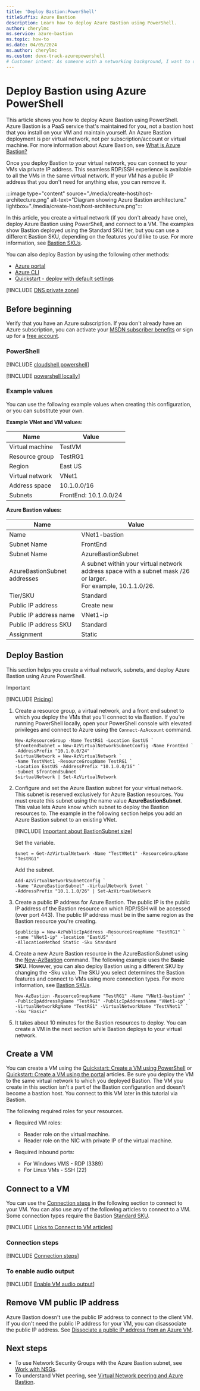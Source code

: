 ```yaml
---
title: 'Deploy Bastion:PowerShell'
titleSuffix: Azure Bastion
description: Learn how to deploy Azure Bastion using PowerShell.
author: cherylmc
ms.service: azure-bastion
ms.topic: how-to
ms.date: 04/05/2024
ms.author: cherylmc
ms.custom: devx-track-azurepowershell
# Customer intent: As someone with a networking background, I want to deploy Bastion and connect to a VM.
---
```


# Deploy Bastion using Azure PowerShell

This article shows you how to deploy Azure Bastion using PowerShell. Azure Bastion is a PaaS service that's maintained for you, not a bastion host that you install on your VM and maintain yourself. An Azure Bastion deployment is per virtual network, not per subscription/account or virtual machine. For more information about Azure Bastion, see [What is Azure Bastion?](bastion-overview.md)

Once you deploy Bastion to your virtual network, you can connect to your VMs via private IP address. This seamless RDP/SSH experience is available to all the VMs in the same virtual network. If your VM has a public IP address that you don't need for anything else, you can remove it.

:::image type="content" source="./media/create-host/host-architecture.png" alt-text="Diagram showing Azure Bastion architecture." lightbox="./media/create-host/host-architecture.png":::

In this article, you create a virtual network (if you don't already have one), deploy Azure Bastion using PowerShell, and connect to a VM. The examples show Bastion deployed using the Standard SKU tier, but you can use a different Bastion SKU, depending on the features you'd like to use. For more information, see [Bastion SKUs](configuration-settings.md#skus).

You can also deploy Bastion by using the following other methods:

* [Azure portal](./tutorial-create-host-portal.md)
* [Azure CLI](create-host-cli.md)
* [Quickstart - deploy with default settings](quickstart-host-portal.md)

[!INCLUDE [DNS private zone](../../includes/bastion-private-dns-zones-non-support.md)]

## Before beginning

Verify that you have an Azure subscription. If you don't already have an Azure subscription, you can activate your [MSDN subscriber benefits](https://azure.microsoft.com/pricing/member-offers/msdn-benefits-details) or sign up for a [free account](https://azure.microsoft.com/pricing/free-trial).


### PowerShell

[!INCLUDE [cloudshell powershell](../../includes/vpn-gateway-cloud-shell-powershell.md)]

[!INCLUDE [powershell locally](../../includes/vpn-gateway-powershell-locally.md)]

### Example values

You can use the following example values when creating this configuration, or you can substitute your own.

**Example VNet and VM values:**

|**Name** | **Value** |
| --- | --- |
| Virtual machine| TestVM |
| Resource group | TestRG1 |
| Region | East US |
| Virtual network | VNet1 |
| Address space | 10.1.0.0/16 |
| Subnets | FrontEnd: 10.1.0.0/24 |

**Azure Bastion values:**

|**Name** | **Value** |
| --- | --- |
| Name | VNet1-bastion |
| Subnet Name | FrontEnd |
| Subnet Name | AzureBastionSubnet|
| AzureBastionSubnet addresses | A subnet within your virtual network address space with a subnet mask /26 or larger.<br> For example, 10.1.1.0/26.  |
| Tier/SKU | Standard |
| Public IP address |  Create new |
| Public IP address name | VNet1-ip  |
| Public IP address SKU |  Standard  |
| Assignment  | Static |

## Deploy Bastion

This section helps you create a virtual network, subnets, and deploy Azure Bastion using Azure PowerShell.

> [!IMPORTANT]
> [!INCLUDE [Pricing](~/reusable-content/ce-skilling/azure/includes/bastion-pricing.md)]
>

1. Create a resource group, a virtual network, and a front end subnet to which you deploy the VMs that you'll connect to via Bastion. If you're running PowerShell locally, open your PowerShell console with elevated privileges and connect to Azure using the `Connect-AzAccount` command.

   ```azurepowershell-interactive
   New-AzResourceGroup -Name TestRG1 -Location EastUS ` 
   $frontendSubnet = New-AzVirtualNetworkSubnetConfig -Name FrontEnd `
   -AddressPrefix "10.1.0.0/24" ` 
   $virtualNetwork = New-AzVirtualNetwork `
   -Name TestVNet1 -ResourceGroupName TestRG1 `
   -Location EastUS -AddressPrefix "10.1.0.0/16" `
   -Subnet $frontendSubnet ` 
   $virtualNetwork | Set-AzVirtualNetwork
   ```

1. Configure and set the Azure Bastion subnet for your virtual network. This subnet is reserved exclusively for Azure Bastion resources. You must create this subnet using the name value **AzureBastionSubnet**. This value lets Azure know which subnet to deploy the Bastion resources to. The example in the following section helps you add an Azure Bastion subnet to an existing VNet.

   [!INCLUDE [Important about BastionSubnet size](../../includes/bastion-subnet-size.md)]

   Set the variable.

   ```azurepowershell-interactive
   $vnet = Get-AzVirtualNetwork -Name "TestVNet1" -ResourceGroupName "TestRG1"
   ```

   Add the subnet.

   ```azurepowershell-interactive
   Add-AzVirtualNetworkSubnetConfig `
   -Name "AzureBastionSubnet" -VirtualNetwork $vnet `
   -AddressPrefix "10.1.1.0/26" | Set-AzVirtualNetwork
   ```

1. Create a public IP address for Azure Bastion. The public IP is the public IP address of the Bastion resource on which RDP/SSH will be accessed (over port 443). The public IP address must be in the same region as the Bastion resource you're creating.

   ```azurepowershell-interactive
   $publicip = New-AzPublicIpAddress -ResourceGroupName "TestRG1" `
   -name "VNet1-ip" -location "EastUS" `
   -AllocationMethod Static -Sku Standard
   ```

1. Create a new Azure Bastion resource in the AzureBastionSubnet using the [New-AzBastion](/powershell/module/az.network/new-azbastion) command. The following example uses the **Basic SKU**. However, you can also deploy Bastion using a different SKU by changing the -Sku value. The SKU you select determines the Bastion features and connect to VMs using more connection types. For more information, see [Bastion SKUs](configuration-settings.md#skus).

   ```azurepowershell-interactive
   New-AzBastion -ResourceGroupName "TestRG1" -Name "VNet1-bastion" `
   -PublicIpAddressRgName "TestRG1" -PublicIpAddressName "VNet1-ip" `
   -VirtualNetworkRgName "TestRG1" -VirtualNetworkName "TestVNet1" `
   -Sku "Basic"
   ```

1. It takes about 10 minutes for the Bastion resources to deploy. You can create a VM in the next section while Bastion deploys to your virtual network.

## <a name="create-vm"></a>Create a VM

You can create a VM using the [Quickstart: Create a VM using PowerShell](/azure/virtual-machines/windows/quick-create-powershell) or [Quickstart: Create a VM using the portal](/azure/virtual-machines/windows/quick-create-portal) articles. Be sure you deploy the VM to the same virtual network to which you deployed Bastion. The VM you create in this section isn't a part of the Bastion configuration and doesn't become a bastion host. You connect to this VM later in this tutorial via Bastion.

The following required roles for your resources.

* Required VM roles:

  * Reader role on the virtual machine.
  * Reader role on the NIC with private IP of the virtual machine.

* Required inbound ports:

  * For Windows VMS - RDP (3389)
  * For Linux VMs - SSH (22)

## <a name="connect"></a>Connect to a VM

You can use the [Connection steps](#steps) in the following section to connect to your VM. You can also use any of the following articles to connect to a VM. Some connection types require the Bastion [Standard SKU](configuration-settings.md#skus).

[!INCLUDE [Links to Connect to VM articles](../../includes/bastion-vm-connect-article-list.md)]

### <a name="steps"></a>Connection steps

[!INCLUDE [Connection steps](../../includes/bastion-vm-connect.md)]

### <a name="audio"></a>To enable audio output

[!INCLUDE [Enable VM audio output](../../includes/bastion-vm-audio.md)]

## <a name="ip"></a>Remove VM public IP address

Azure Bastion doesn't use the public IP address to connect to the client VM. If you don't need the public IP address for your VM, you can disassociate the public IP address. See [Dissociate a public IP address from an Azure VM](../virtual-network/ip-services/remove-public-ip-address-vm.md).

## Next steps

* To use Network Security Groups with the Azure Bastion subnet, see [Work with NSGs](bastion-nsg.md).
* To understand VNet peering, see [Virtual Network peering and Azure Bastion](vnet-peering.md).

